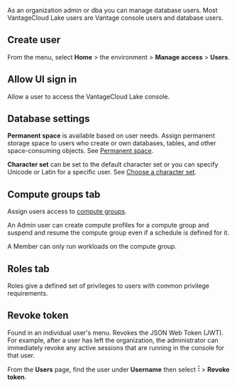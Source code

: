 As an organization admin or dba you can manage database users. Most VantageCloud Lake users are Vantage console users and database users.

## Create user


From the menu, select **Home** > the environment > **Manage access** > **Users**.

## Allow UI sign in


Allow a user to access the VantageCloud Lake console.

## Database settings


**Permanent space** is available based on user needs. Assign permanent storage space to users who create or own databases, tables, and other space-consuming objects. See [Permanent space](yvc1731523611301.md).

**Character set** can be set to the default character set or you can specify Unicode or Latin for a specific user. See [Choose a character set](hnk1731523638342.md).

## Compute groups tab


Assign users access to [compute groups](mqu1640280532737.md).

An Admin user can create compute profiles for a compute group and suspend and resume the compute group even if a schedule is defined for it.

A Member can only run workloads on the compute group.

## Roles tab


Roles give a defined set of privileges to users with common privilege requirements.

## Revoke token


Found in an individual user's menu. Revokes the JSON Web Token (JWT). For example, after a user has left the organization, the administrator can immediately revoke any active sessions that are running in the console for that user.

From the **Users** page, find the user under **Username** then select ![Kebab menu.](Images/kbt1547502809538.png) > **Revoke token**.

